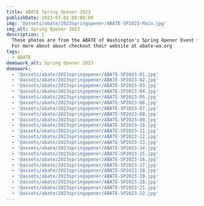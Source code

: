 ```yaml
---
title: ABATE Spring Opener 2023
publishDate: 2023-07-02 00:00:00
img: '@assets/abate/2023springopener/ABATE-SP2023-Main.jpg'
img_alt: Spring Opener 2023
description: |
  These photos are from the ABATE of Washington's Spring Opener Event for the 2023 Year!
  For more about about checkout their website at abate-wa.org
tags:
  - ABATE
demowork_alt: Spring Opener 2023
demowork:
  - '@assets/abate/2023springopener/ABATE-SP2023-01.jpg'
  - '@assets/abate/2023springopener/ABATE-SP2023-02.jpg'
  - '@assets/abate/2023springopener/ABATE-SP2023-03.jpg'
  - '@assets/abate/2023springopener/ABATE-SP2023-04.jpg'
  - '@assets/abate/2023springopener/ABATE-SP2023-05.jpg'
  - '@assets/abate/2023springopener/ABATE-SP2023-06.jpg'
  - '@assets/abate/2023springopener/ABATE-SP2023-07.jpg'
  - '@assets/abate/2023springopener/ABATE-SP2023-08.jpg'
  - '@assets/abate/2023springopener/ABATE-SP2023-09.jpg'
  - '@assets/abate/2023springopener/ABATE-SP2023-10.jpg'
  - '@assets/abate/2023springopener/ABATE-SP2023-11.jpg'
  - '@assets/abate/2023springopener/ABATE-SP2023-12.jpg'
  - '@assets/abate/2023springopener/ABATE-SP2023-13.jpg'
  - '@assets/abate/2023springopener/ABATE-SP2023-14.jpg'
  - '@assets/abate/2023springopener/ABATE-SP2023-15.jpg'
  - '@assets/abate/2023springopener/ABATE-SP2023-16.jpg'
  - '@assets/abate/2023springopener/ABATE-SP2023-17.jpg'
  - '@assets/abate/2023springopener/ABATE-SP2023-18.jpg'
  - '@assets/abate/2023springopener/ABATE-SP2023-19.jpg'
  - '@assets/abate/2023springopener/ABATE-SP2023-20.jpg'
  - '@assets/abate/2023springopener/ABATE-SP2023-21.jpg'
  - '@assets/abate/2023springopener/ABATE-SP2023-22.jpg'
---
```

